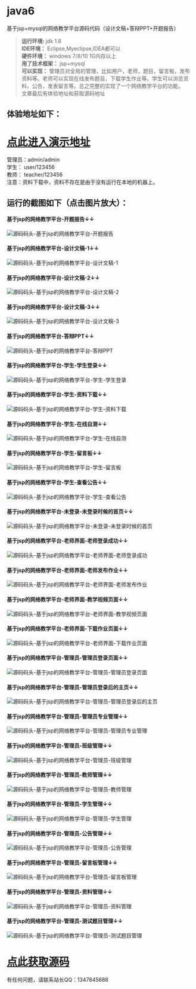 # java6
基于jsp+mysql的网络教学平台源码代码（设计文稿+答辩PPT+开题报告）
>  **运行环境:** jdk 1.8  
>  **IDE环境：** Eclipse,Myeclipse,IDEA都可以  
>  **硬件环境：** windows 7/8/10 1G内存以上  
>  **用了技术框架：** jsp+mysql  
>  **可以实现：** 管理员对全局的管理，比如用户，老师，题目，留言板，发布资料等。老师可以实现在线发布题目，下载学生作业等。学生可以浏览资料，公告，发表留言等。总之完整的实现了一个网络教学平台的功能。  
> 文章最后有体验地址和获取源码地址  
## 体验地址如下：
# <a rel="nofollow"  href="http://demo.icodedock.com/wljx" target="_blank">点此进入演示地址</a>
管理员：admin/admin  
学生： user/123456  
教师： teacher/123456  
注意：资料下载中，资料不存在是由于没有运行在本地的机器上。  

## 运行的截图如下（点击图片放大）：
#### 基于jsp的网络教学平台-开题报告↓↓
![源码码头-基于jsp的网络教学平台-开题报告](http://images.icodedock.com/JAVA/JAVAEE/%E5%9F%BA%E4%BA%8Ejsp%E7%9A%84%E7%BD%91%E7%BB%9C%E6%95%99%E5%AD%A6%E5%B9%B3%E5%8F%B0/%E5%BC%80%E9%A2%98%E6%8A%A5%E5%91%8A.png?imageView2/0/format/jpg/interlace/1/q/100|watermark/1/image/aHR0cDovL2ltYWdlcy5pY29kZWRvY2suY29tL21hcmsucG5n/dissolve/80/gravity/SouthEast/dx/10/dy/10|imageslim)
#### 基于jsp的网络教学平台-设计文稿-1↓↓
![源码码头-基于jsp的网络教学平台-设计文稿-1](http://images.icodedock.com/JAVA/JAVAEE/%E5%9F%BA%E4%BA%8Ejsp%E7%9A%84%E7%BD%91%E7%BB%9C%E6%95%99%E5%AD%A6%E5%B9%B3%E5%8F%B0/%E8%AE%BE%E8%AE%A1%E6%96%87%E7%A8%BF-1.png?imageView2/0/format/jpg/interlace/1/q/100|watermark/1/image/aHR0cDovL2ltYWdlcy5pY29kZWRvY2suY29tL21hcmsucG5n/dissolve/80/gravity/SouthEast/dx/10/dy/10|imageslim)
#### 基于jsp的网络教学平台-设计文稿-2↓↓
![源码码头-基于jsp的网络教学平台-设计文稿-2](http://images.icodedock.com/JAVA/JAVAEE/%E5%9F%BA%E4%BA%8Ejsp%E7%9A%84%E7%BD%91%E7%BB%9C%E6%95%99%E5%AD%A6%E5%B9%B3%E5%8F%B0/%E8%AE%BE%E8%AE%A1%E6%96%87%E7%A8%BF-2.png?imageView2/0/format/jpg/interlace/1/q/100|watermark/1/image/aHR0cDovL2ltYWdlcy5pY29kZWRvY2suY29tL21hcmsucG5n/dissolve/80/gravity/SouthEast/dx/10/dy/10|imageslim)
#### 基于jsp的网络教学平台-设计文稿-3↓↓
![源码码头-基于jsp的网络教学平台-设计文稿-3](http://images.icodedock.com/JAVA/JAVAEE/%E5%9F%BA%E4%BA%8Ejsp%E7%9A%84%E7%BD%91%E7%BB%9C%E6%95%99%E5%AD%A6%E5%B9%B3%E5%8F%B0/%E8%AE%BE%E8%AE%A1%E6%96%87%E7%A8%BF-3.png?imageView2/0/format/jpg/interlace/1/q/100|watermark/1/image/aHR0cDovL2ltYWdlcy5pY29kZWRvY2suY29tL21hcmsucG5n/dissolve/80/gravity/SouthEast/dx/10/dy/10|imageslim)
#### 基于jsp的网络教学平台-答辩PPT↓↓
![源码码头-基于jsp的网络教学平台-答辩PPT](http://images.icodedock.com/JAVA/JAVAEE/%E5%9F%BA%E4%BA%8Ejsp%E7%9A%84%E7%BD%91%E7%BB%9C%E6%95%99%E5%AD%A6%E5%B9%B3%E5%8F%B0/%E7%AD%94%E8%BE%A9PPT.png?imageView2/0/format/jpg/interlace/1/q/100|watermark/1/image/aHR0cDovL2ltYWdlcy5pY29kZWRvY2suY29tL21hcmsucG5n/dissolve/80/gravity/SouthEast/dx/10/dy/10|imageslim)
#### 基于jsp的网络教学平台-学生-学生登录↓↓
![源码码头-基于jsp的网络教学平台-学生-学生登录](http://images.icodedock.com/JAVA/JAVAEE/%E5%9F%BA%E4%BA%8Ejsp%E7%9A%84%E7%BD%91%E7%BB%9C%E6%95%99%E5%AD%A6%E5%B9%B3%E5%8F%B0/%E5%AD%A6%E7%94%9F/%E5%AD%A6%E7%94%9F%E7%99%BB%E5%BD%95.png?imageView2/0/format/jpg/interlace/1/q/100|watermark/1/image/aHR0cDovL2ltYWdlcy5pY29kZWRvY2suY29tL21hcmsucG5n/dissolve/80/gravity/SouthEast/dx/10/dy/10|imageslim)
#### 基于jsp的网络教学平台-学生-资料下载↓↓
![源码码头-基于jsp的网络教学平台-学生-资料下载](http://images.icodedock.com/JAVA/JAVAEE/%E5%9F%BA%E4%BA%8Ejsp%E7%9A%84%E7%BD%91%E7%BB%9C%E6%95%99%E5%AD%A6%E5%B9%B3%E5%8F%B0/%E5%AD%A6%E7%94%9F/%E8%B5%84%E6%96%99%E4%B8%8B%E8%BD%BD.png?imageView2/0/format/jpg/interlace/1/q/100|watermark/1/image/aHR0cDovL2ltYWdlcy5pY29kZWRvY2suY29tL21hcmsucG5n/dissolve/80/gravity/SouthEast/dx/10/dy/10|imageslim)
#### 基于jsp的网络教学平台-学生-在线自测↓↓
![源码码头-基于jsp的网络教学平台-学生-在线自测](http://images.icodedock.com/JAVA/JAVAEE/%E5%9F%BA%E4%BA%8Ejsp%E7%9A%84%E7%BD%91%E7%BB%9C%E6%95%99%E5%AD%A6%E5%B9%B3%E5%8F%B0/%E5%AD%A6%E7%94%9F/%E5%9C%A8%E7%BA%BF%E8%87%AA%E6%B5%8B.png?imageView2/0/format/jpg/interlace/1/q/100|watermark/1/image/aHR0cDovL2ltYWdlcy5pY29kZWRvY2suY29tL21hcmsucG5n/dissolve/80/gravity/SouthEast/dx/10/dy/10|imageslim)
#### 基于jsp的网络教学平台-学生-留言板↓↓
![源码码头-基于jsp的网络教学平台-学生-留言板](http://images.icodedock.com/JAVA/JAVAEE/%E5%9F%BA%E4%BA%8Ejsp%E7%9A%84%E7%BD%91%E7%BB%9C%E6%95%99%E5%AD%A6%E5%B9%B3%E5%8F%B0/%E5%AD%A6%E7%94%9F/%E7%95%99%E8%A8%80%E6%9D%BF.png?imageView2/0/format/jpg/interlace/1/q/100|watermark/1/image/aHR0cDovL2ltYWdlcy5pY29kZWRvY2suY29tL21hcmsucG5n/dissolve/80/gravity/SouthEast/dx/10/dy/10|imageslim)
#### 基于jsp的网络教学平台-学生-查看公告↓↓
![源码码头-基于jsp的网络教学平台-学生-查看公告](http://images.icodedock.com/JAVA/JAVAEE/%E5%9F%BA%E4%BA%8Ejsp%E7%9A%84%E7%BD%91%E7%BB%9C%E6%95%99%E5%AD%A6%E5%B9%B3%E5%8F%B0/%E5%AD%A6%E7%94%9F/%E6%9F%A5%E7%9C%8B%E5%85%AC%E5%91%8A.png?imageView2/0/format/jpg/interlace/1/q/100|watermark/1/image/aHR0cDovL2ltYWdlcy5pY29kZWRvY2suY29tL21hcmsucG5n/dissolve/80/gravity/SouthEast/dx/10/dy/10|imageslim)
#### 基于jsp的网络教学平台-未登录-未登录时候的首页↓↓
![源码码头-基于jsp的网络教学平台-未登录-未登录时候的首页](http://images.icodedock.com/JAVA/JAVAEE/%E5%9F%BA%E4%BA%8Ejsp%E7%9A%84%E7%BD%91%E7%BB%9C%E6%95%99%E5%AD%A6%E5%B9%B3%E5%8F%B0/%E6%9C%AA%E7%99%BB%E5%BD%95/%E6%9C%AA%E7%99%BB%E5%BD%95%E6%97%B6%E5%80%99%E7%9A%84%E9%A6%96%E9%A1%B5.png?imageView2/0/format/jpg/interlace/1/q/100|watermark/1/image/aHR0cDovL2ltYWdlcy5pY29kZWRvY2suY29tL21hcmsucG5n/dissolve/80/gravity/SouthEast/dx/10/dy/10|imageslim)
#### 基于jsp的网络教学平台-老师界面-老师登录成功↓↓
![源码码头-基于jsp的网络教学平台-老师界面-老师登录成功](http://images.icodedock.com/JAVA/JAVAEE/%E5%9F%BA%E4%BA%8Ejsp%E7%9A%84%E7%BD%91%E7%BB%9C%E6%95%99%E5%AD%A6%E5%B9%B3%E5%8F%B0/%E8%80%81%E5%B8%88%E7%95%8C%E9%9D%A2/%E8%80%81%E5%B8%88%E7%99%BB%E5%BD%95%E6%88%90%E5%8A%9F.png?imageView2/0/format/jpg/interlace/1/q/100|watermark/1/image/aHR0cDovL2ltYWdlcy5pY29kZWRvY2suY29tL21hcmsucG5n/dissolve/80/gravity/SouthEast/dx/10/dy/10|imageslim)
#### 基于jsp的网络教学平台-老师界面-老师发布作业↓↓
![源码码头-基于jsp的网络教学平台-老师界面-老师发布作业](http://images.icodedock.com/JAVA/JAVAEE/%E5%9F%BA%E4%BA%8Ejsp%E7%9A%84%E7%BD%91%E7%BB%9C%E6%95%99%E5%AD%A6%E5%B9%B3%E5%8F%B0/%E8%80%81%E5%B8%88%E7%95%8C%E9%9D%A2/%E8%80%81%E5%B8%88%E5%8F%91%E5%B8%83%E4%BD%9C%E4%B8%9A.png?imageView2/0/format/jpg/interlace/1/q/100|watermark/1/image/aHR0cDovL2ltYWdlcy5pY29kZWRvY2suY29tL21hcmsucG5n/dissolve/80/gravity/SouthEast/dx/10/dy/10|imageslim)
#### 基于jsp的网络教学平台-老师界面-教学视频页面↓↓
![源码码头-基于jsp的网络教学平台-老师界面-教学视频页面](http://images.icodedock.com/JAVA/JAVAEE/%E5%9F%BA%E4%BA%8Ejsp%E7%9A%84%E7%BD%91%E7%BB%9C%E6%95%99%E5%AD%A6%E5%B9%B3%E5%8F%B0/%E8%80%81%E5%B8%88%E7%95%8C%E9%9D%A2/%E6%95%99%E5%AD%A6%E8%A7%86%E9%A2%91%E9%A1%B5%E9%9D%A2.png?imageView2/0/format/jpg/interlace/1/q/100|watermark/1/image/aHR0cDovL2ltYWdlcy5pY29kZWRvY2suY29tL21hcmsucG5n/dissolve/80/gravity/SouthEast/dx/10/dy/10|imageslim)
#### 基于jsp的网络教学平台-老师界面-下载作业页面↓↓
![源码码头-基于jsp的网络教学平台-老师界面-下载作业页面](http://images.icodedock.com/JAVA/JAVAEE/%E5%9F%BA%E4%BA%8Ejsp%E7%9A%84%E7%BD%91%E7%BB%9C%E6%95%99%E5%AD%A6%E5%B9%B3%E5%8F%B0/%E8%80%81%E5%B8%88%E7%95%8C%E9%9D%A2/%E4%B8%8B%E8%BD%BD%E4%BD%9C%E4%B8%9A%E9%A1%B5%E9%9D%A2.png?imageView2/0/format/jpg/interlace/1/q/100|watermark/1/image/aHR0cDovL2ltYWdlcy5pY29kZWRvY2suY29tL21hcmsucG5n/dissolve/80/gravity/SouthEast/dx/10/dy/10|imageslim)
#### 基于jsp的网络教学平台-管理员-管理员登录页面↓↓
![源码码头-基于jsp的网络教学平台-管理员-管理员登录页面](http://images.icodedock.com/JAVA/JAVAEE/%E5%9F%BA%E4%BA%8Ejsp%E7%9A%84%E7%BD%91%E7%BB%9C%E6%95%99%E5%AD%A6%E5%B9%B3%E5%8F%B0/%E7%AE%A1%E7%90%86%E5%91%98/%E7%AE%A1%E7%90%86%E5%91%98%E7%99%BB%E5%BD%95%E9%A1%B5%E9%9D%A2.png?imageView2/0/format/jpg/interlace/1/q/100|watermark/1/image/aHR0cDovL2ltYWdlcy5pY29kZWRvY2suY29tL21hcmsucG5n/dissolve/80/gravity/SouthEast/dx/10/dy/10|imageslim)
#### 基于jsp的网络教学平台-管理员-管理员登录后的主页↓↓
![源码码头-基于jsp的网络教学平台-管理员-管理员登录后的主页](http://images.icodedock.com/JAVA/JAVAEE/%E5%9F%BA%E4%BA%8Ejsp%E7%9A%84%E7%BD%91%E7%BB%9C%E6%95%99%E5%AD%A6%E5%B9%B3%E5%8F%B0/%E7%AE%A1%E7%90%86%E5%91%98/%E7%AE%A1%E7%90%86%E5%91%98%E7%99%BB%E5%BD%95%E5%90%8E%E7%9A%84%E4%B8%BB%E9%A1%B5.png?imageView2/0/format/jpg/interlace/1/q/100|watermark/1/image/aHR0cDovL2ltYWdlcy5pY29kZWRvY2suY29tL21hcmsucG5n/dissolve/80/gravity/SouthEast/dx/10/dy/10|imageslim)
#### 基于jsp的网络教学平台-管理员-管理员专业管理↓↓
![源码码头-基于jsp的网络教学平台-管理员-管理员专业管理](http://images.icodedock.com/JAVA/JAVAEE/%E5%9F%BA%E4%BA%8Ejsp%E7%9A%84%E7%BD%91%E7%BB%9C%E6%95%99%E5%AD%A6%E5%B9%B3%E5%8F%B0/%E7%AE%A1%E7%90%86%E5%91%98/%E7%AE%A1%E7%90%86%E5%91%98%E4%B8%93%E4%B8%9A%E7%AE%A1%E7%90%86.png?imageView2/0/format/jpg/interlace/1/q/100|watermark/1/image/aHR0cDovL2ltYWdlcy5pY29kZWRvY2suY29tL21hcmsucG5n/dissolve/80/gravity/SouthEast/dx/10/dy/10|imageslim)
#### 基于jsp的网络教学平台-管理员-班级管理↓↓
![源码码头-基于jsp的网络教学平台-管理员-班级管理](http://images.icodedock.com/JAVA/JAVAEE/%E5%9F%BA%E4%BA%8Ejsp%E7%9A%84%E7%BD%91%E7%BB%9C%E6%95%99%E5%AD%A6%E5%B9%B3%E5%8F%B0/%E7%AE%A1%E7%90%86%E5%91%98/%E7%8F%AD%E7%BA%A7%E7%AE%A1%E7%90%86.png?imageView2/0/format/jpg/interlace/1/q/100|watermark/1/image/aHR0cDovL2ltYWdlcy5pY29kZWRvY2suY29tL21hcmsucG5n/dissolve/80/gravity/SouthEast/dx/10/dy/10|imageslim)
#### 基于jsp的网络教学平台-管理员-教师管理↓↓
![源码码头-基于jsp的网络教学平台-管理员-教师管理](http://images.icodedock.com/JAVA/JAVAEE/%E5%9F%BA%E4%BA%8Ejsp%E7%9A%84%E7%BD%91%E7%BB%9C%E6%95%99%E5%AD%A6%E5%B9%B3%E5%8F%B0/%E7%AE%A1%E7%90%86%E5%91%98/%E6%95%99%E5%B8%88%E7%AE%A1%E7%90%86.png?imageView2/0/format/jpg/interlace/1/q/100|watermark/1/image/aHR0cDovL2ltYWdlcy5pY29kZWRvY2suY29tL21hcmsucG5n/dissolve/80/gravity/SouthEast/dx/10/dy/10|imageslim)
#### 基于jsp的网络教学平台-管理员-学生管理↓↓
![源码码头-基于jsp的网络教学平台-管理员-学生管理](http://images.icodedock.com/JAVA/JAVAEE/%E5%9F%BA%E4%BA%8Ejsp%E7%9A%84%E7%BD%91%E7%BB%9C%E6%95%99%E5%AD%A6%E5%B9%B3%E5%8F%B0/%E7%AE%A1%E7%90%86%E5%91%98/%E5%AD%A6%E7%94%9F%E7%AE%A1%E7%90%86.png?imageView2/0/format/jpg/interlace/1/q/100|watermark/1/image/aHR0cDovL2ltYWdlcy5pY29kZWRvY2suY29tL21hcmsucG5n/dissolve/80/gravity/SouthEast/dx/10/dy/10|imageslim)
#### 基于jsp的网络教学平台-管理员-公告管理↓↓
![源码码头-基于jsp的网络教学平台-管理员-公告管理](http://images.icodedock.com/JAVA/JAVAEE/%E5%9F%BA%E4%BA%8Ejsp%E7%9A%84%E7%BD%91%E7%BB%9C%E6%95%99%E5%AD%A6%E5%B9%B3%E5%8F%B0/%E7%AE%A1%E7%90%86%E5%91%98/%E5%85%AC%E5%91%8A%E7%AE%A1%E7%90%86.png?imageView2/0/format/jpg/interlace/1/q/100|watermark/1/image/aHR0cDovL2ltYWdlcy5pY29kZWRvY2suY29tL21hcmsucG5n/dissolve/80/gravity/SouthEast/dx/10/dy/10|imageslim)
#### 基于jsp的网络教学平台-管理员-留言板管理↓↓
![源码码头-基于jsp的网络教学平台-管理员-留言板管理](http://images.icodedock.com/JAVA/JAVAEE/%E5%9F%BA%E4%BA%8Ejsp%E7%9A%84%E7%BD%91%E7%BB%9C%E6%95%99%E5%AD%A6%E5%B9%B3%E5%8F%B0/%E7%AE%A1%E7%90%86%E5%91%98/%E7%95%99%E8%A8%80%E6%9D%BF%E7%AE%A1%E7%90%86.png?imageView2/0/format/jpg/interlace/1/q/100|watermark/1/image/aHR0cDovL2ltYWdlcy5pY29kZWRvY2suY29tL21hcmsucG5n/dissolve/80/gravity/SouthEast/dx/10/dy/10|imageslim)
#### 基于jsp的网络教学平台-管理员-资料管理↓↓
![源码码头-基于jsp的网络教学平台-管理员-资料管理](http://images.icodedock.com/JAVA/JAVAEE/%E5%9F%BA%E4%BA%8Ejsp%E7%9A%84%E7%BD%91%E7%BB%9C%E6%95%99%E5%AD%A6%E5%B9%B3%E5%8F%B0/%E7%AE%A1%E7%90%86%E5%91%98/%E8%B5%84%E6%96%99%E7%AE%A1%E7%90%86.png?imageView2/0/format/jpg/interlace/1/q/100|watermark/1/image/aHR0cDovL2ltYWdlcy5pY29kZWRvY2suY29tL21hcmsucG5n/dissolve/80/gravity/SouthEast/dx/10/dy/10|imageslim)
#### 基于jsp的网络教学平台-管理员-测试题目管理↓↓
![源码码头-基于jsp的网络教学平台-管理员-测试题目管理](http://images.icodedock.com/JAVA/JAVAEE/%E5%9F%BA%E4%BA%8Ejsp%E7%9A%84%E7%BD%91%E7%BB%9C%E6%95%99%E5%AD%A6%E5%B9%B3%E5%8F%B0/%E7%AE%A1%E7%90%86%E5%91%98/%E6%B5%8B%E8%AF%95%E9%A2%98%E7%9B%AE%E7%AE%A1%E7%90%86.png?imageView2/0/format/jpg/interlace/1/q/100|watermark/1/image/aHR0cDovL2ltYWdlcy5pY29kZWRvY2suY29tL21hcmsucG5n/dissolve/80/gravity/SouthEast/dx/10/dy/10|imageslim)
# [点此获取源码](http://www.icodedock.com/article/a19)

有任何问题，请联系站长QQ：1347845688  
